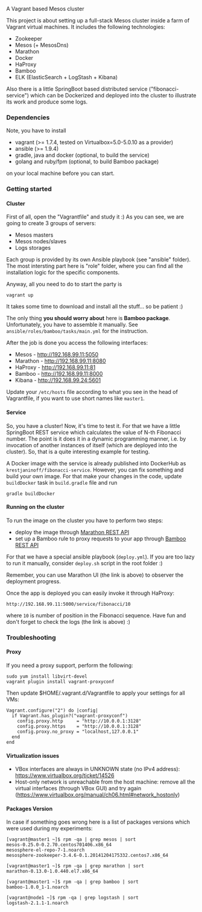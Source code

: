 A Vagrant based Mesos cluster

This project is about setting up a full-stack Mesos cluster inside a farm of Vagrant virtual machines.
It includes the following technologies:

  * Zookeeper
  * Mesos (+ MesosDns)
  * Marathon
  * Docker
  * HaProxy
  * Bamboo
  * ELK (ElasticSearch + LogStash + Kibana)

Also there is a little SpringBoot based distributed service ("fibonacci-service") which can be Dockerized
and deployed into the cluster to illustrate its work and produce some logs.


### Dependencies

Note, you have to install

  * vagrant (>= 1.7.4, tested on Virtualbox=5.0-5.0.10 as a provider)
  * ansible (>= 1.9.4)
  * gradle, java and docker (optional, to build the service)
  * golang and ruby/fpm (optional, to build Bamboo package)

on your local machine before you can start.


### Getting started

#### Cluster

First of all, open the "Vagrantfile" and study it :) As you can see, we are going to create 3 groups of servers:

  * Mesos masters
  * Mesos nodes/slaves
  * Logs storages

Each group is provided by its own Ansible playbook (see "ansible" folder). The most intersting part here is
"role" folder, where you can find all the installation logic for the specific components.

Anyway, all you need to do to start the party is

```
vagrant up
```

It takes some time to download and install all the stuff... so be patient :)

The only thing **you should worry about** here is **Bamboo package**. Unfortunately, you have to assemble it manually.
See `ansible/roles/bamboo/tasks/main.yml` for the instruction.

After the job is done you access the following interfaces:

 * Mesos    - http://192.168.99.11:5050
 * Marathon - http://192.168.99.11:8080
 * HaProxy  - http://192.168.99.11:81
 * Bamboo   - http://192.168.99.11:8000
 * Kibana   - http://192.168.99.24:5601

Update your `/etc/hosts` file according to what you see in the head of Vagrantfile,
if you want to use short names like `master1`.

#### Service

So, you have a cluster! Now, it's time to test it. For that we have a little SpringBoot
REST service which calculates the value of N-th Fibonacci number. The point is it does it
in a dynamic programming manner, i.e. by invocation of another instances of itself
(which are deployed into the cluster). So, that is a quite interesting example for testing.

A Docker image with the service is already published into DockerHub as `krestjaninoff/fibonacci-service`.
However, you can fix something and build your own image. For that make your changes in the code,
update `buildDocker` task in `build.gradle` file and run

```
gradle buildDocker
```

#### Running on the cluster

To run the image on the cluster you have to perform two steps:

  * deploy the image through [Marathon REST API](https://mesosphere.github.io/marathon/docs/rest-api.html)
  * set up a Bamboo rule to proxy requests to your app through [Bamboo REST API](https://github.com/QubitProducts/bamboo)

For that we have a special ansible playbook (`deploy.yml`). If you are too lazy to run it manually,
consider `deploy.sh` script in the root folder :)

Remember, you can use Marathon UI (the link is above) to observer the deployment progress.

Once the app is deployed you can easily invoke it through HaProxy:

```
http://192.168.99.11:5000/service/fibonacci/10
```

where `10` is number of position in the Fibonacci sequence. Have fun and don't forget to check the logs (the link is above) :)


### Troubleshooting

#### Proxy

If you need a proxy support, perform the following:

```
sudo yum install libvirt-devel
vagrant plugin install vagrant-proxyconf
```

Then update $HOME/.vagrant.d/Vagrantfile to apply your settings for all VMs:

```
Vagrant.configure("2") do |config|
  if Vagrant.has_plugin?("vagrant-proxyconf")
    config.proxy.http     = "http://10.0.0.1:3128"
    config.proxy.https    = "http://10.0.0.1:3128"
    config.proxy.no_proxy = "localhost,127.0.0.1"
  end
end
```

#### Virtualization issues

  * VBox interfaces are always in UNKNOWN state (no IPv4 address): https://www.virtualbox.org/ticket/14526
  * Host-only network is unreachable from the host machine: remove all the virtual interfaces (through VBox GUI) and try again (https://www.virtualbox.org/manual/ch06.html#network_hostonly)

#### Packages Version

In case if something goes wrong here is a list of packages versions which were used during my experiments:

```
[vagrant@master1 ~]$ rpm -qa | grep mesos | sort
mesos-0.25.0-0.2.70.centos701406.x86_64
mesosphere-el-repo-7-1.noarch
mesosphere-zookeeper-3.4.6-0.1.20141204175332.centos7.x86_64

[vagrant@master1 ~]$ rpm -qa | grep marathon | sort
marathon-0.13.0-1.0.440.el7.x86_64

[vagrant@master1 ~]$ rpm -qa | grep bamboo | sort
bamboo-1.0.0_1-1.noarch

[vagrant@node1 ~]$ rpm -qa | grep logstash | sort
logstash-2.1.1-1.noarch
```
